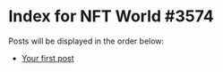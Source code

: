 # Index for NFT World #3574
Posts will be displayed in the order below:

- [Your first post](./001-first.md)

